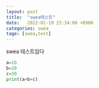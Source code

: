 ```yaml
---
layout: post
title:  "swea테스트"
date:   2022-01-19 23:34:00 +0900
categories: swea
tage: [swea,test]
---
```


swea 테스트임다
```python
a=10
b=20
c=30
print(a+b+c)
```


[jekyll-docs]: https://jekyllrb.com/docs/home
[jekyll-gh]:   https://github.com/jekyll/jekyll
[jekyll-talk]: https://talk.jekyllrb.com/
